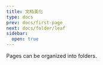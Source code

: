 ```yaml
---
title: 文档美化
type: docs
prev: docs/first-page
next: docs/folder/leaf
sidebar:
  open: true
---
```


Pages can be organized into folders.
